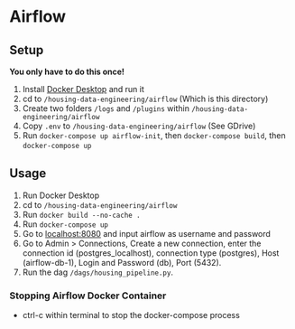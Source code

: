 # Airflow 

## Setup

**You only have to do this once!** 

1. Install [Docker Desktop](https://docs.docker.com/get-docker/) and run it 
2. cd to `/housing-data-engineering/airflow` (Which is this directory)
3. Create two folders `/logs` and `/plugins` within `/housing-data-engineering/airflow`
4. Copy `.env` to `/housing-data-engineering/airflow` (See GDrive) 
5. Run `docker-compose up airflow-init`, then `docker-compose build`, then `docker-compose up`

## Usage 
1. Run Docker Desktop
2. cd to `/housing-data-engineering/airflow` 
3. Run `docker build --no-cache .`
4. Run `docker-compose up`
5. Go to [localhost:8080](http://localhost:8080) and input airflow as username and password 
6. Go to Admin > Connections, Create a new connection, enter the connection id (postgres_localhost), connection type (postgres), Host (airflow-db-1), Login and Password (db), Port (5432).
7. Run the dag `/dags/housing_pipeline.py`.

### Stopping Airflow Docker Container
- ctrl-c within terminal to stop the docker-compose process


